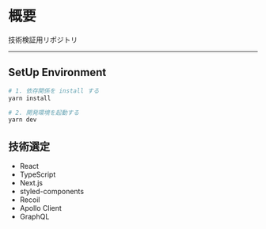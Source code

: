 # 概要

技術検証用リポジトリ

---

## SetUp Environment

```bash
# 1. 依存関係を install する
yarn install

# 2. 開発環境を起動する
yarn dev
```

## 技術選定

- React
- TypeScript
- Next.js
- styled-components
- Recoil
- Apollo Client
- GraphQL

